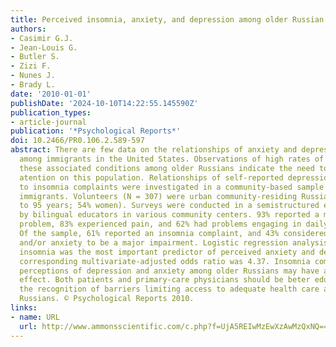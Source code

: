 ```yaml
---
title: Perceived insomnia, anxiety, and depression among older Russian immigrants
authors:
- Casimir G.J.
- Jean-Louis G.
- Butler S.
- Zizi F.
- Nunes J.
- Brady L.
date: '2010-01-01'
publishDate: '2024-10-10T14:22:55.145590Z'
publication_types:
- article-journal
publication: '*Psychological Reports*'
doi: 10.2466/PR0.106.2.589-597
abstract: There are few data on the relationships of anxiety and depression to insomnia
  among immigrants in the United States. Observations of high rates of symptoms of
  these associated conditions among older Russians indicate the need to focus clinical
  atention on this population. Relationships of self-reported depression and anxiety
  to insomnia complaints were investigated in a community-based sample of older Russian
  immigrants. Volunteers (N = 307) were urban community-residing Russians (ages 50
  to 95 years; 54% women). Surveys were conducted in a semistructured environment
  by bilingual educators in various community centers. 93% reported a major health
  problem, 83% experienced pain, and 62% had problems engaging in daily activities.
  Of the sample, 61% reported an insomnia complaint, and 43% considered depression
  and/or anxiety to be a major impairment. Logistic regression analysis showed that
  insomnia was the most important predictor of perceived anxiety and depression; the
  corresponding multivariate-adjusted odds ratio was 4.37. Insomnia complaints and
  perceptions of depression and anxiety among older Russians may have a synergistic
  effect. Both patients and primary-care physicians should be beter educated regarding
  the recognition of barriers limiting access to adequate health care among older
  Russians. © Psychological Reports 2010.
links:
- name: URL
  url: http://www.ammonsscientific.com/c.php?f=UjA5REIwMzEwXzAwMzQxNQ==
---
```


